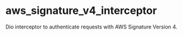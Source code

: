 # aws_signature_v4_interceptor
Dio interceptor to authenticate requests with AWS Signature Version 4.
